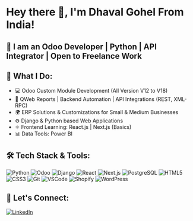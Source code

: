 # Hey there :wave:, I'm Dhaval Gohel From India!

## :rocket: I am an Odoo Developer | Python | API Integrator | Open to Freelance Work

## :briefcase: What I Do:
- :computer: Odoo Custom Module Development (All Version V12 to V18)
- :memo: QWeb Reports | Backend Automation | API Integrations (REST, XML-RPC)
- :earth_africa: ERP Solutions & Customizations for Small & Medium Businesses
- :gear: Django & Python based Web Applications
- :atom_symbol: Frontend Learning: React.js | Next.js (Basics)
- :bar_chart: Data Tools: Power BI

## :hammer_and_wrench: Tech Stack & Tools:

![Python](https://img.shields.io/badge/Python-3670A0?style=for-the-badge&logo=python&logoColor=ffdd54)
![Odoo](https://img.shields.io/badge/Odoo-714B67?style=for-the-badge&logo=odoo)
![Django](https://img.shields.io/badge/Django-092E20?style=for-the-badge&logo=django)
![React](https://img.shields.io/badge/React-20232A?style=for-the-badge&logo=react&logoColor=61DAFB)
![Next.js](https://img.shields.io/badge/Next.js-000000?style=for-the-badge&logo=nextdotjs&logoColor=white)
![PostgreSQL](https://img.shields.io/badge/PostgreSQL-336791?style=for-the-badge&logo=postgresql&logoColor=white)
![HTML5](https://img.shields.io/badge/HTML5-E34F26?style=for-the-badge&logo=html5&logoColor=white)
![CSS3](https://img.shields.io/badge/CSS3-1572B6?style=for-the-badge&logo=css3&logoColor=white)
![Git](https://img.shields.io/badge/Git-F05032?style=for-the-badge&logo=git&logoColor=white)
![VSCode](https://img.shields.io/badge/VSCode-007ACC?style=for-the-badge&logo=visualstudiocode&logoColor=white)
![Shopify](https://img.shields.io/badge/Shopify-96BF47?style=for-the-badge&logo=shopify&logoColor=white)
![WordPress](https://img.shields.io/badge/WordPress-21759B?style=for-the-badge&logo=wordpress&logoColor=white)

## :seedling: Let's Connect:
[![LinkedIn](https://img.shields.io/badge/LinkedIn-Connect-blue?style=for-the-badge&logo=linkedin)](https://www.linkedin.com/in/dhaval-gohel-31254b152?utm_source=share&utm_campaign=share_via&utm_content=profile&utm_medium=android_app)
